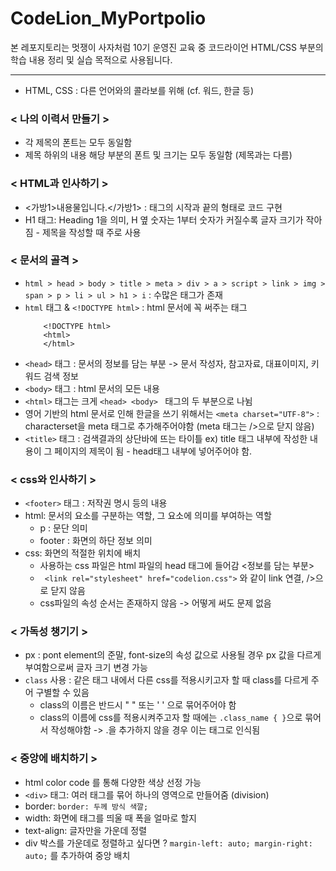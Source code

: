 # CodeLion_MyPortpolio

본 레포지토리는 멋쟁이 사자처럼 10기 운영진 교육 중 코드라이언 HTML/CSS 부분의 학습 내용 정리 및 실습 목적으로 사용됩니다.

------

- HTML, CSS : 다른 언어와의 콜라보를 위해 (cf. 워드, 한글 등)

### < 나의 이력서 만들기 >
- 각 제목의 폰트는 모두 동일함
- 제목 하위의 내용 해당 부분의 폰트 및 크기는 모두 동일함 (제목과는 다름)

### < HTML과 인사하기 >
- <가방1>내용물입니다.</가방1> : 태그의 시작과 끝의 형태로 코드 구현
- H1 태그: Heading 1을 의미, H 옆 숫자는 1부터 숫자가 커질수록 글자 크기가 작아짐 - 제목을 작성할 때 주로 사용

### < 문서의 골격 >
- ``` html > head > body > title > meta > div > a > script > link > img > span > p > li > ul > h1 > i ``` : 수많은 태그가 존재
- ``` html ``` 태그 & ``` <!DOCTYPE html> ``` : html 문서에 꼭 써주는 태그
    ``` 
        <!DOCTYPE html>
        <html>
        </html>
    ```
- ``` <head> ``` 태그 : 문서의 정보를 담는 부분 -> 문서 작성자, 참고자료, 대표이미지, 키워드 검색 정보
- ``` <body> ``` 태그 : html 문서의 모든 내용
- ``` <html> ``` 태그는 크게 ```<head> <body> ``` 태그의 두 부분으로 나뉨
- 영어 기반의 html 문서로 인해 한글을 쓰기 위해서는 ```<meta charset="UTF-8">``` : characterset을 meta 태그로 추가해주어야함 (meta 태그는 />으로 닫지 않음)
- ```<title>``` 태그 : 검색결과의 상단바에 뜨는 타이틀 ex) title 태그 내부에 작성한 내용이 그 페이지의 제목이 됨 - head태그 내부에 넣어주어야 함.

### < css와 인사하기 >
- ``` <footer> ``` 태그 : 저작권 명시 등의 내용
- html: 문서의 요소를 구분하는 역할, 그 요소에 의미를 부여하는 역할
    - p : 문단 의미 
    - footer : 화면의 하단 정보 의미
- css: 화면의 적절한 위치에 배치
    - 사용하는 css 파일은 html 파일의 head 태그에 들어감 <정보를 담는 부분>
    - ``` <link rel="stylesheet" href="codelion.css">``` 와 같이 link 연결, />으로 닫지 않음
    - css파일의 속성 순서는 존재하지 않음 -> 어떻게 써도 문제 없음

### < 가독성 챙기기 >
- px : pont element의 준말, font-size의 속성 값으로 사용될 경우 px 값을 다르게 부여함으로써 글자 크기 변경 가능
- ``` class ``` 사용 : 같은 태그 내에서 다른 css를 적용시키고자 할 때 class를 다르게 주어 구별할 수 있음
    - class의 이름은 반드시 " " 또는 ' ' 으로 묶어주어야 함
    - class의 이름에 css를 적용시켜주고자 할 때에는 ```.class_name { }```으로 묶어서 작성해야함 -> .을 추가하지 않을 경우 이는 태그로 인식됨


### < 중앙에 배치하기 >
- html color code 를 통해 다양한 색상 선정 가능
- ```<div>``` 태그: 여러 태그를 묶어 하나의 영역으로 만들어줌 (division)
- border: ``` border: 두께 방식 색깔; ```
- width: 화면에 태그를 띄울 때 폭을 얼마로 할지
- text-align: 글자만을 가운데 정렬
- div 박스를 가운데로 정렬하고 싶다면 ? ``` margin-left: auto; margin-right: auto; ``` 를 추가하여 중앙 배치
